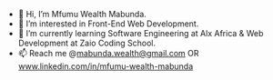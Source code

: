 - 👋 Hi, I’m Mfumu Wealth Mabunda.
- 👀 I’m interested in Front-End Web Development.
- 🌱 I’m currently learning Software Engineering at Alx Africa & Web Development at Zaio Coding School.
- 📫 Reach me @mabunda.wealth@gmail.com OR www.linkedin.com/in/mfumu-wealth-mabunda

<!---
OptimisticUnderdog/OptimisticUnderdog is a ✨ special ✨ repository because its `README.md` (this file) appears on your GitHub profile.
You can click the Preview link to take a look at your changes.
--->
